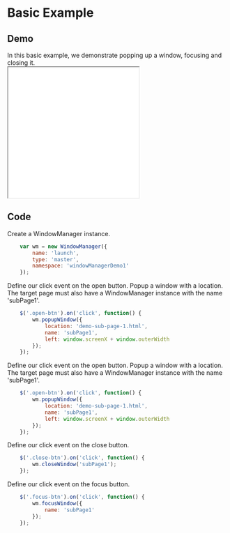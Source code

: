 # Basic Example

## Demo

<div class="clear"></div>
<div class="left">
	In this basic example, we demonstrate popping up a window, focusing and closing it.
</div>
<iframe src="../resources/demos/demo1.html" class="demo-frame" style="height:300px"></iframe>

<div class="clear"></div>

## Code


<div class="spacer"></div>
<div class="left">
Create a WindowManager instance.
</div>

```javascript
	var wm = new WindowManager({
        name: 'launch',
        type: 'master',
        namespace: 'windowManagerDemo1'
    });
```

<div class="clear"></div>
<div class="left">
	Define our click event on the open button. Popup a window with a location. 
	The target page must also have a WindowManager instance with the name 'subPage1'.
</div>

```javascript
    $('.open-btn').on('click', function() {
        wm.popupWindow({
            location: 'demo-sub-page-1.html',
            name: 'subPage1',
            left: window.screenX + window.outerWidth
        });
    });
```
<div class="clear"></div>
<div class="left">
	Define our click event on the open button. Popup a window with a location. 
	The target page must also have a WindowManager instance with the name 'subPage1'.
</div>

```javascript
    $('.open-btn').on('click', function() {
        wm.popupWindow({
            location: 'demo-sub-page-1.html',
            name: 'subPage1',
            left: window.screenX + window.outerWidth
        });
    });
```
<div class="clear"></div>
<div class="left">
	Define our click event on the close button.
</div>

```javascript
    $('.close-btn').on('click', function() {
        wm.closeWindow('subPage1');
    });
```
<div class="clear"></div>
<div class="left">
	Define our click event on the focus button.
</div>

```javascript
    $('.focus-btn').on('click', function() {
		wm.focusWindow({
			name: 'subPage1'
		});
	});
```